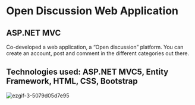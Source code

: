 # Open Discussion Web Application
## ASP.NET MVC 

Co-developed a web application, a “Open discussion” platform. You can create an account, post and comment in the different categories out there. 

## Technologies used: ASP.NET MVC5, Entity Framework, HTML, CSS, Bootstrap

![ezgif-3-5079d05d7e95](https://user-images.githubusercontent.com/56735903/110002135-bfc7d480-7d1d-11eb-815f-9b6f80d11a95.gif)
